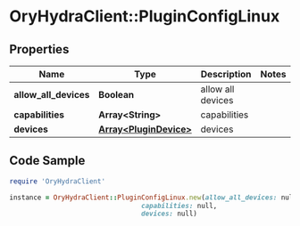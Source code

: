 # OryHydraClient::PluginConfigLinux

## Properties

Name | Type | Description | Notes
------------ | ------------- | ------------- | -------------
**allow_all_devices** | **Boolean** | allow all devices | 
**capabilities** | **Array&lt;String&gt;** | capabilities | 
**devices** | [**Array&lt;PluginDevice&gt;**](PluginDevice.md) | devices | 

## Code Sample

```ruby
require 'OryHydraClient'

instance = OryHydraClient::PluginConfigLinux.new(allow_all_devices: null,
                                 capabilities: null,
                                 devices: null)
```


